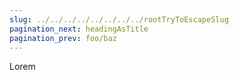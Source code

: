 ```yaml
---
slug: ../../../../../../../../rootTryToEscapeSlug
pagination_next: headingAsTitle
pagination_prev: foo/baz
---
```


Lorem